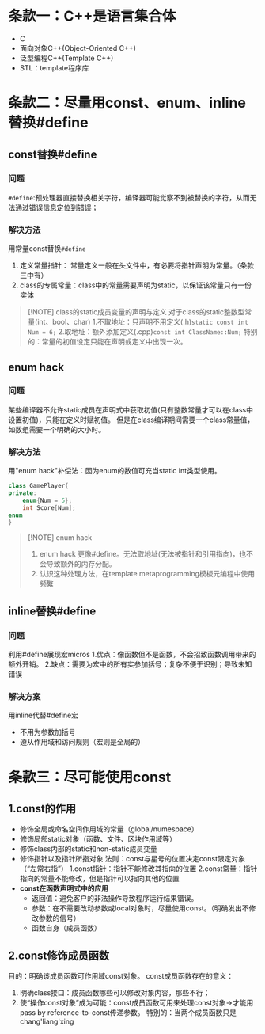 # 条款一：C++是语言集合体
- C
- 面向对象C++(Object-Oriented C++)
- 泛型编程C++(Template C++)
- STL：template程序库
# 条款二：尽量用const、enum、inline替换#define
## const替换#define
### 问题
`#define`:预处理器直接替换相关字符，编译器可能觉察不到被替换的字符，从而无法通过错误信息定位到错误； 
### 解决方法
用常量const替换`#define`
1. 定义常量指针： 常量定义一般在头文件中，有必要将指针声明为常量。（条款三中有）
2. class的专属常量：class中的常量需要声明为static，以保证该常量只有一份实体

> [!NOTE] class的static成员变量的声明与定义
>对于class的static整数型常量(int、bool、char)
> 1.不取地址：只声明不用定义(.h)`static const int Num = 6;`
> 2.取地址：额外添加定义(.cpp)`const int ClassName::Num;`
>特别的：常量的初值设定只能在声明或定义中出现一次。

## enum hack
### 问题
某些编译器不允许static成员在声明式中获取初值(只有整数常量才可以在class中设置初值)，只能在定义时赋初值。
但是在class编译期间需要一个class常量值，如数组需要一个明确的大小时。
### 解决方法
用"enum hack"补偿法：因为enum的数值可充当static int类型使用。
```C++
class GamePlayer{
private:
	enum{Num = 5};
    int Score[Num];
enum
}
```

> [!NOTE] enum hack
>1. enum hack 更像#define。无法取地址(无法被指针和引用指向)，也不会导致额外的内存分配。
>2. 认识这种处理方法，在template metaprogramming模板元编程中使用频繁


## inline替换#define
### 问题
利用#define展现宏micros
1.优点：像函数但不是函数，不会招致函数调用带来的额外开销。
2.缺点：需要为宏中的所有实参加括号；复杂不便于识别；导致未知错误
### 解决方案
用inline代替#define宏
- 不用为参数加括号
- 遵从作用域和访问规则（宏则是全局的）
# 条款三：尽可能使用const
## 1.const的作用
- 修饰全局或命名空间作用域的常量（global/numespace）
- 修饰局部static对象（函数、文件、区块作用域等）
- 修饰class内部的static和non-static成员变量
- 修饰指针以及指针所指对象
	法则：const与星号的位置决定const限定对象（“左常右指”）
	1.const指针：指针不能修改其指向的位置
	2.const常量：指针指向的常量不能修改，但是指针可以指向其他的位置
- **const在函数声明式中的应用**
	- 返回值：避免客户的非法操作导致程序运行结果错误。
	- 参数：在不需要改动参数或local对象时，尽量使用const。（明确发出不修改参数的信号）
	- 函数自身（成员函数）
## 2.const修饰成员函数
目的：明确该成员函数可作用域const对象。
const成员函数存在的意义：
1. 明确class接口：成员函数哪些可以修改对象内容，那些不行；
2. 使“操作const对象”成为可能：const成员函数可用来处理const对象->才能用pass by reference-to-const传递参数。
特别的：当两个成员函数只是chang'liang'xing